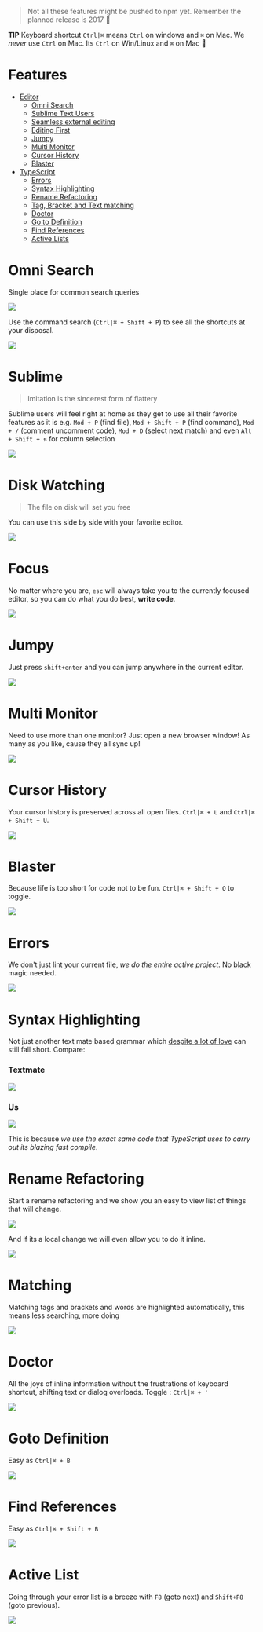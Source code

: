 > Not all these features might be pushed to npm yet. Remember the planned release is 2017 :rose:

**TIP** Keyboard shortcut `Ctrl|⌘` means `Ctrl` on windows and `⌘` on Mac. We *never* use `Ctrl` on Mac. Its `Ctrl` on Win/Linux and `⌘` on Mac :rose:

# Features

* [Editor](#omni-search)
    * [Omni Search](#omni-search)
    * [Sublime Text Users](#sublime)
    * [Seamless external editing](#disk-watching)
    * [Editing First](#focus)
    * [Jumpy](#jumpy)
    * [Multi Monitor](#multi-monitor)
    * [Cursor History](#cursor-history)
    * [Blaster](#blaster)
* [TypeScript](#errors)
    * [Errors](#errors)
    * [Syntax Highlighting](#syntax-highlighting)
    * [Rename Refactoring](#rename-refactoring)
    * [Tag, Bracket and Text matching](#matching)
    * [Doctor](#doctor)
    * [Go to Definition](#goto-definition)
    * [Find References](#find-references)
    * [Active Lists](#active-list)

# Omni Search
Single place for common search queries

![](https://raw.githubusercontent.com/TypeScriptBuilder/typescriptbuilder.github.io/master/screens/omnisearch.gif)

Use the command search (`Ctrl|⌘ + Shift + P`) to see all the shortcuts at your disposal.

![](https://raw.githubusercontent.com/TypeScriptBuilder/typescriptbuilder.github.io/master/screens/commandSearch.gif)


# Sublime
> Imitation is the sincerest form of flattery

Sublime users will feel right at home as they get to use all their favorite features as it is e.g. `Mod + P` (find file), `Mod + Shift + P` (find command), `Mod + /` (comment uncomment code), `Mod + D` (select next match) and even `Alt + Shift + ⇅` for column selection   

![](https://raw.githubusercontent.com/TypeScriptBuilder/typescriptbuilder.github.io/master/screens/rectangular.gif)

# Disk Watching
> The file on disk will set you free

You can use this side by side with your favorite editor.

![](https://raw.githubusercontent.com/TypeScriptBuilder/typescriptbuilder.github.io/master/screens/seemlessExternalEditing.gif)

# Focus
No matter where you are, `esc` will always take you to the currently focused editor, so you can do what you do best, **write code**.

![](https://raw.githubusercontent.com/TypeScriptBuilder/typescriptbuilder.github.io/master/screens/esc.gif)

# Jumpy
Just press `shift+enter` and you can jump anywhere in the current editor.

![](https://raw.githubusercontent.com/TypeScriptBuilder/typescriptbuilder.github.io/master/screens/jumpy.gif)

# Multi Monitor
Need to use more than one monitor? Just open a new browser window! As many as you like, cause they all sync up!

![](https://raw.githubusercontent.com/TypeScriptBuilder/typescriptbuilder.github.io/master/screens/multiMonitor.gif)

# Cursor History
Your cursor history is preserved across all open files. `Ctrl|⌘ + U` and `Ctrl|⌘ + Shift + U`.

![](https://raw.githubusercontent.com/TypeScriptBuilder/typescriptbuilder.github.io/master/screens/cursorHistory.gif)

# Blaster
Because life is too short for code not to be fun. `Ctrl|⌘ + Shift + O` to toggle.

![](https://raw.githubusercontent.com/TypeScriptBuilder/typescriptbuilder.github.io/master/screens/blaster.gif)


# Errors

We don't just lint your current file, *we do the entire active project*. No black magic needed.

![](https://raw.githubusercontent.com/TypeScriptBuilder/typescriptbuilder.github.io/master/screens/liveLinting.gif)

# Syntax Highlighting
Not just another text mate based grammar which [despite a lot of love](https://github.com/Microsoft/TypeScript-TmLanguage/blob/ab17d24fed148cd789fd632d74f170c7308d75ff/TypeScriptReact.tmLanguage) can still fall short. Compare:

### Textmate
![](https://raw.githubusercontent.com/TypeScriptBuilder/typescriptbuilder.github.io/master/screens/grammarBad.png)

### Us
![](https://raw.githubusercontent.com/TypeScriptBuilder/typescriptbuilder.github.io/master/screens/grammarGood.png)

This is because *we use the exact same code that TypeScript uses to carry out its blazing fast compile*.

# Rename Refactoring
Start a rename refactoring and we show you an easy to view list of things that will change.

![](https://raw.githubusercontent.com/TypeScriptBuilder/typescriptbuilder.github.io/master/screens/renameBig.gif)

And if its a local change we will even allow you to do it inline.

![](https://raw.githubusercontent.com/TypeScriptBuilder/typescriptbuilder.github.io/master/screens/renameSimple.gif)

# Matching
Matching tags and brackets and words are highlighted automatically, this means less searching, more doing

![](https://raw.githubusercontent.com/TypeScriptBuilder/typescriptbuilder.github.io/master/screens/matching.gif)

# Doctor
All the joys of inline information without the frustrations of keyboard shortcut, shifting text or dialog overloads. Toggle : `Ctrl|⌘ + '`

![](https://raw.githubusercontent.com/TypeScriptBuilder/typescriptbuilder.github.io/master/screens/doctor.png)

# Goto Definition

Easy as `Ctrl|⌘ + B`

![](https://raw.githubusercontent.com/TypeScriptBuilder/typescriptbuilder.github.io/master/screens/gotoDefinition.gif)

# Find References

Easy as `Ctrl|⌘ + Shift + B`

![](https://raw.githubusercontent.com/TypeScriptBuilder/typescriptbuilder.github.io/master/screens/findReferences.gif)

# Active List

Going through your error list is a breeze with `F8` (goto next) and `Shift+F8` (goto previous).

![](https://raw.githubusercontent.com/TypeScriptBuilder/typescriptbuilder.github.io/master/screens/activeList.gif)
